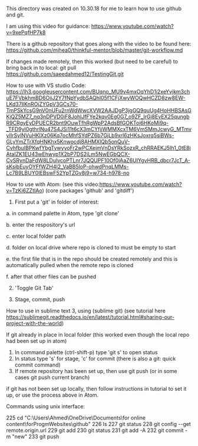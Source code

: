 This directory was created on 10.30.18 for me to learn how to use github and git.

I am using this video for guidance:
https://www.youtube.com/watch?v=9xePqfHP7k8


There is a github repository that goes along with the video to be found here:
https://github.com/mjhea0/thinkful-mentor/blob/master/git-workflow.md

If changes made remotely, then this worked (but need to be careful) to bring back in to local:
git pull https://github.com/saeedahmed12/TestingGit.git

How to use with VS studio Code:
https://lh3.googleusercontent.com/BUqno_MU9v4mxOqYhD1i2xeYvjkm3chuE7FVbkhmBD6OiiJ2Y7fNpYydbSAQhI05f1CFjXwyWOQwHCZD8zw8EW-LKd37llKnROjZYGpV3GCs70-TmPSkYcsG9nV0nUFu2rnWdWwcXVW2AAJDgP3jgGQ9quUg4HoHHBSAsGKjQZ5MZ7_nq3nDPVD0iF8JohlJfFYe2kqv0Eg0G7_o9ZF_IrGi8EvEX25qungbR9CRgyEyDPUECR2bnt9OuwTfhRgWpP2AdsBfGOKToi6HKoMi9q-_TFD9yI0gthrlNu47S4JSi11t6cX3mCYfjjWMMXcxTM6VmSMmJcwyG_MTmvyIIrSyINVuHKlXz06Kq7ocMhfSYdPZ6b7GjLb9xrl6zHKsJoxrq5siBWs-GLyYmZTrXfqHNKhx5Knwocdj8AHMXlQb5onQuV-CvhfbuIBPKwfYbgTywyyoFr2wPCXejmVnDsYRkSozxR_chRRAEKJ5Ih1_0tE8iAtaIZK1EU43wEhwyp1X2bP7DS2jLm5NwEGbQCX-CvSRynDaFdW8LDulvcoPTLnr7JQQUPF10Of0jAaZ6UIYgvHRB_dbcr7JcT_A-sKsibEuyOYFfWZH4I2_VaBB5loP-ohwdPnqLMMs-Lc7B9LBUY0IEBswF52YpTZGv8j9=w734-h978-no


How to use with Atom:
(see this video:https://www.youtube.com/watch?v=TzKi6ZZtIAo)
(core packages 'github' and 'gitdiff')

1. First put a 'git' in folder of interest:

  a. in command palette in Atom, type 'git clone'
  
  b. enter the respository's url
  
  c. enter local folder path
  
  d. folder on local drive where repo is cloned to must be empty to start
  
  e. the first file that is in the repo should be created remotely and this is automatically pulled when the remote repo is cloned
  
  f. after that other files can be pushed

2. 'Toggle Git Tab'

3.  Stage, commit, push


How to use in sublime text 3, using (sublime git)
(see tutorial here   https://sublimegit.readthedocs.io/en/latest/tutorial.html#sharing-our-project-with-the-world)


If git already in place in local folder (this worked even though the local repo had been set up in atom)
1. In command palette (ctrl-shift-p) type 'git s' to open status
2. In status type 's' for stage, 'c' for commit (there is also a git: quick commit command)
3. If remote repository has been set up, then use git push (or in some cases git push current branch)

if git has not been set up locally, then follow instructions in tutorial to set it up, or use the process above in Atom.


Commands using unix interface:

  225  cd "C:\Users\Ahmed\OneDrive\Documents\for online content\forProgmWebsites\github"
  226  ls
  227  git status
  228  git config --get remote.origin.url
  229  git add
  230  git status
  231  git add -A
  232  git commit -m "new"
  233  git push


